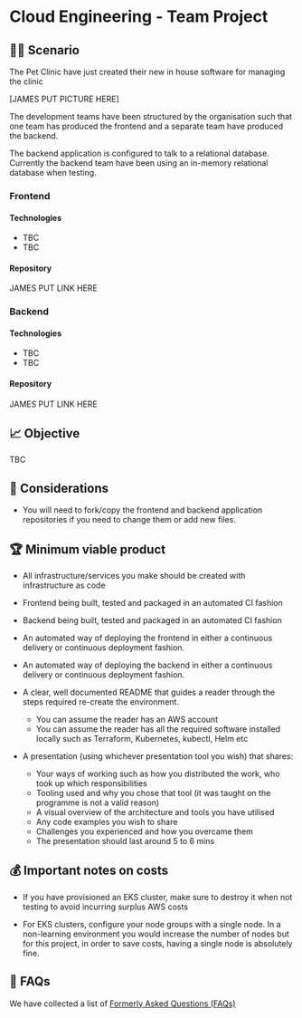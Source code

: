 # Cloud Engineering - Team Project

## 👩‍💻 Scenario

The Pet Clinic have just created their new in house software for managing the clinic

[JAMES PUT PICTURE HERE]

The development teams have been structured by the organisation such that one team has produced the frontend and a separate team have produced the backend.

The backend application is configured to talk to a relational database. Currently the backend team have been using an in-memory relational database when testing.

### Frontend

#### Technologies

* TBC
* TBC

#### Repository

JAMES PUT LINK HERE

### Backend

#### Technologies

* TBC
* TBC

#### Repository

JAMES PUT LINK HERE


## 📈 Objective

TBC

## 🤔 Considerations

* You will need to fork/copy the frontend and backend application repositories if you need to change them or add new files.

## 🏆 Minimum viable product

* All infrastructure/services you make should be created with infrastructure as code

* Frontend being built, tested and packaged in an automated CI fashion

* Backend being built, tested and packaged in an automated CI fashion

* An automated way of deploying the frontend in either a continuous delivery or continuous deployment fashion.

* An automated way of deploying the backend in either a continuous delivery or continuous deployment fashion.

* A clear, well documented README that guides a reader through the steps required re-create the environment.
    - You can assume the reader has an AWS account
    - You can assume the reader has all the required software installed locally such as Terraform, Kubernetes, kubectl, Helm etc

* A presentation (using whichever presentation tool you wish) that shares:
    - Your ways of working such as how you distributed the work, who took up which responsibilities
    - Tooling used and why you chose that tool (it was taught on the programme is not a valid reason)
    - A visual overview of the architecture and tools you have utilised
    - Any code examples you wish to share
    - Challenges you experienced and how you overcame them
    - The presentation should last around 5 to 6 mins


## 💰 Important notes on costs

* If you have provisioned an EKS cluster, make sure to destroy it when not testing to avoid incurring surplus AWS costs

* For EKS clusters, configure your node groups with a single node. In a non-learning environment you would increase the number of nodes but for this project, in order to save costs, having a single node is absolutely fine.

## 🤔 FAQs

We have collected a list of [Formerly Asked Questions (FAQs)](./FAQS.md)